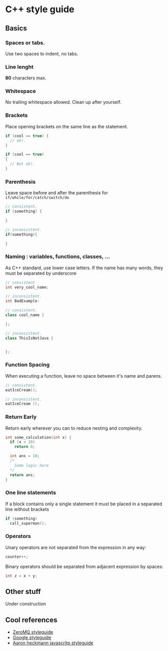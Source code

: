 # C++ style guide

## Basics

### Spaces or tabs.

Use two spaces to indent, no tabs.

### Line lenght

**80**  characters max.

### Whitespace

No trailing whitespace allowed. Clean up after yourself.

### Brackets

Place opening brackets on the same line as the statement.

```c++
if (cool == true) {
  // ok!.
}

if (cool == true)
{
  // Not ok!.
}
```

### Parenthesis

Leave space before and after the parenthesis for `if/while/for/catch/switch/do`

```c++
// consistent.
if (something) {

}

// inconsistent.
if(something){

}
```

### Naming : variables, functions, classes, ...

As C++ standard, use lower case letters. If the name has many words, they must be separated by underscore

```c++
// consistent
int very_cool_name;

// inconsistent.
int BadExample:
```

```c++
// consistent.
class cool_name {

};

// inconsistent.
class ThisIsNotJava {


};
```

### Function Spacing

When executing a function, leave no space between it's name and parens.

```c++
// consistent.
eatIceCream();

// inconsistent.
eatIceCream ();
```

### Return Early

Return early wherever you can to reduce nesting and complexity.

```c++
int some_calculation(int x) {
  if (x < 10)
    return 0;

  int ans = 10;
  /*
    Some logic here
  */
  return ans;
}
```

### One line statements

If a block contains only a single statement it must be placed in a separated line without brackets

```c++
if (something)
  call_superman();
```

### Operators

Unary operators are not separated from the expression in any way:
```c++
counter++;
```

Binary operators should be separated from adjacent expression by spaces:
```c++
int z = x + y;
```


## Other stuff

Under construction


## Cool references

- [ZeroMQ styleguide](http://zeromq.org/docs:style)
- [Google styleguide](http://google-styleguide.googlecode.com/svn/trunk/cppguide.html)
- [Aaron heckmann javascritp styleguide](https://github.com/aheckmann/js-styleguide)

